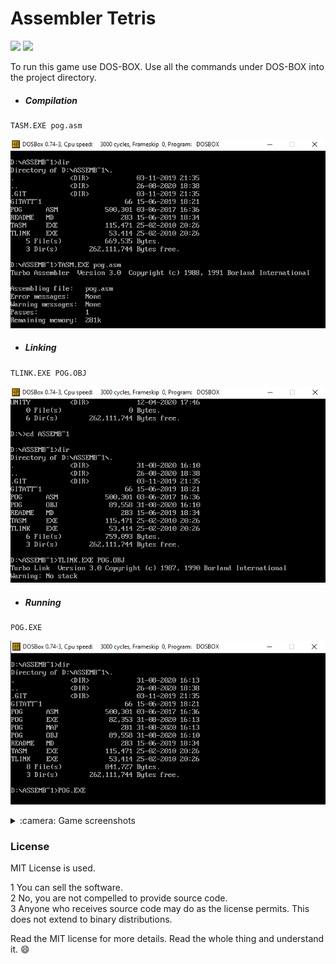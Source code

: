 # Assembler Tetris

<a alt="Assembler"> <img src="https://img.shields.io/badge/asm-tasm|tlink-brightgreen" /> </a>
<a alt="DosBox"> <img src="https://img.shields.io/badge/DosBox-yellow" /></a>

To run this game use DOS-BOX. Use all the commands under DOS-BOX into the project directory.

- ##### Compilation
```
TASM.EXE pog.asm
```
![compilation](/Screenshots/Compilation.PNG)
</br>

- ##### Linking
```
TLINK.EXE POG.OBJ
```
![linking](/Screenshots/Linkage.PNG)
</br>

- ##### Running
```
POG.EXE
```
![linking](/Screenshots/Execution.PNG)
</br>

<details>
  <summary>:camera: Game screenshots</summary>

  ### Main menu
  ![mainmenu](/Screenshots/Main%20Menu.PNG)
  ### Credits
  ![credits](/Screenshots/Credits.PNG)
  ### Settings
  ![settings](/Screenshots/Settings.PNG)
  ### Controls
  ![controls](/Screenshots/Controls.PNG)
  ### New Game Rules
  ![newgamerules](/Screenshots/New%20Game%20rules.PNG)
  ### Game Process
  ![gameprocess](/Screenshots/Game%20process.PNG)
  ### Defeat screen
  ![defeatscreen](/Screenshots/Defeat%20screen.PNG)

</details>

### License
MIT License is used.

1 You can sell the software.</br>
2 No, you are not compelled to provide source code.</br>
3 Anyone who receives source code may do as the license permits. This does not extend to binary distributions.</br>

Read the MIT license for more details. Read the whole thing and understand it. :smile:
